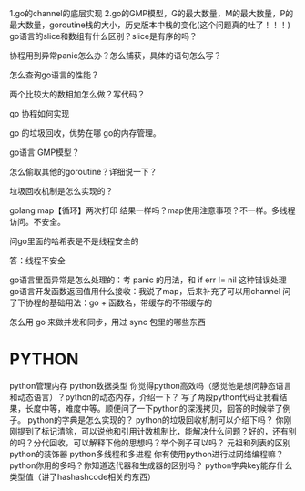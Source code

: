1.go的channel的底层实现
2.go的GMP模型，G的最大数量，M的最大数量，P的最大数量，goroutine栈的大小，历史版本中栈的变化(这个问题真的吐了！！！)
go语言的slice和数组有什么区别？slice是有序的吗？

协程用到异常panic怎么办？怎么捕获，具体的语句怎么写？

怎么查询go语言的性能？

两个比较大的数相加怎么做？写代码？

go 协程如何实现

go 的垃圾回收，优势在哪
go的内存管理。

go语言
GMP模型？

怎么偷取其他的goroutine？详细说一下？

垃圾回收机制是怎么实现的？

golang map【循环】两次打印 结果一样吗？map使用注意事项？不一样。多线程访问。不安全。

问go里面的哈希表是不是线程安全的

答：线程不安全

go语言里面异常是怎么处理的：考 panic 的用法，和 if err != nil 这种错误处理
go语言开发函数返回值用什么接收：我说了map，后来补充了可以用channel
问了下协程的基础用法：go + 函数名，带缓存的不带缓存的

怎么用 go 来做并发和同步，用过 sync 包里的哪些东西


# PYTHON 
python管理内存
python数据类型
你觉得python高效吗（感觉他是想问静态语言和动态语言）？python的动态内存，介绍一下？
写了两段python代码让我看结果，长度中等，难度中等。顺便问了一下python的深浅拷贝，回答的时候举了例子。
python的字典是怎么实现的？
python的垃圾回收机制可以介绍下吗？
你刚刚提到了标记清除，可以说他和引用计数机制比，能解决什么问题？好的，还有别的吗？分代回收，可以解释下他的思想吗？举个例子可以吗？
元祖和列表的区别
python的装饰器
python多线程和多进程
你有使用python进行过网络编程嘛？
python你用的多吗？你知道迭代器和生成器的区别吗？
python字典key能存什么类型值（讲了hashashcode相关的东西）
